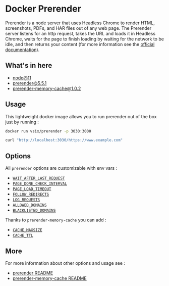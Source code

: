 Docker Prerender
===========================

Prerender is a node server that uses Headless Chrome to render HTML, screenshots, PDFs, and HAR files out of any web page. The Prerender server listens for an http request, takes the URL and loads it in Headless Chrome, waits for the page to finish loading by waiting for the network to be idle, and then returns your content (for more information see the [official documentation](https://github.com/prerender/prerender#readme)).

## What's in here

- [node@11](https://github.com/nodejs/docker-node#readme)
- [prerender@5.5.1](https://github.com/prerender/prerender#readme)
- [prerender-memory-cache@1.0.2](https://github.com/prerender/prerender-memory-cache#readme)

## Usage

This lightweight docker image allows you to run prerender out of the box just by running :
```bash
docker run vsix/prerender -p 3030:3000
```
```bash
curl "http://localhost:3030/https://www.example.com"
```

## Options

All `prerender` options are customizable with env vars :
- [`WAIT_AFTER_LAST_REQUEST`](https://github.com/prerender/prerender#waitafterlastrequest)
- [`PAGE_DONE_CHECK_INTERVAL`](https://github.com/prerender/prerender#pagedonecheckinterval)
- [`PAGE_LOAD_TIMEOUT`](https://github.com/prerender/prerender#pageloadtimeout)
- [`FOLLOW_REDIRECTS`](https://github.com/prerender/prerender#followredirects)
- [`LOG_REQUESTS`](https://github.com/prerender/prerender#logrequests)
- [`ALLOWED_DOMAINS`](https://github.com/prerender/prerender#whitelist)
- [`BLACKLISTED_DOMAINS`](https://github.com/prerender/prerender#blacklist)

Thanks to `prerender-memory-cache` you can add :
- [`CACHE_MAXSIZE`](https://github.com/prerender/prerender-memory-cache#cache_maxsize)
- [`CACHE_TTL`](https://github.com/prerender/prerender-memory-cache#cache_ttl)

## More

For more information about other options and usage see :
- [prerender README](https://github.com/prerender/prerender#readme) 
- [prerender-memory-cache README](https://github.com/prerender/prerender-memory-cache#readme)